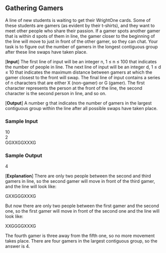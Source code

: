 ## Gathering Gamers
A line of new students is waiting to get their WrightOne cards. Some of these
students are gamers (as evident by their t-shirts), and they want to meet other
people who share their passion. If a gamer spots another gamer that is within d
spots of them in line, the gamer closer to the beginning of the line will move to
just in front of the other gamer, so they can chat. Your task is to figure out the
number of gamers in the longest contiguous group after these line swaps have
taken place.

[**Input**] The first line of input will be an integer n, 1 ≤ n ≤ 100 that indicates the
number of people in line. The next line of input will be an integer d, 1 ≤ d ≤ 10
that indicates the maximum distance between gamers at which the gamer closest
to the front will swap. The final line of input contains a series of n characters
that are either X (non-gamer) or G (gamer). The first character represents the
person at the front of the line, the second character is the second person in line,
and so on.

[**Output**] A number g that indicates the number of gamers in the largest
contiguous group within the line after all possible swaps have taken place.

### Sample Input
10  
2  
GGXXGGXXXG

### Sample Output
4

[**Explanation**] There are only two people between the second and third gamers
in line, so the second gamer will move in front of the third gamer, and the line
will look like:

GXXGGGXXXG

But now there are only two people between the first gamer and the second one,
so the first gamer will move in front of the second one and the line will look like:

XXGGGGXXXG

The fourth gamer is three away from the fifth one, so no more movement takes
place.
There are four gamers in the largest contiguous group, so the answer is 4.